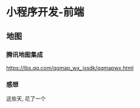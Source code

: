 # 小程序开发-前端

## 地图

### 腾讯地图集成

https://lbs.qq.com/qqmap_wx_jssdk/qqmapwx.html

### 感想

这些天, 花了一个



